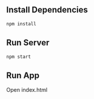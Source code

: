 

## Install Dependencies
```bash
npm install 
```

## Run Server
```bash
npm start
```

## Run App
Open index.html
